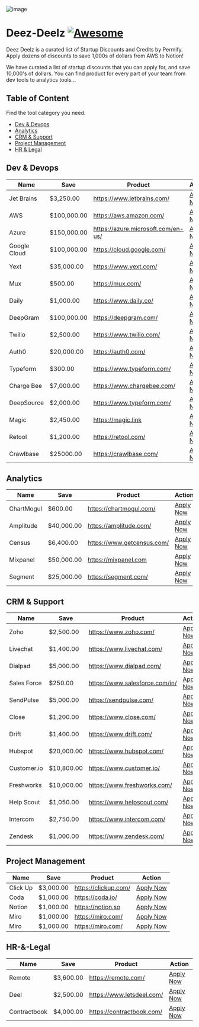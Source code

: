 ![image](https://user-images.githubusercontent.com/63932252/167680845-cd3952e1-ac76-42b7-b512-4499c90a4651.png)
# Deez-Deelz [![Awesome](https://awesome.re/badge-flat2.svg)](https://awesome.re)
Deez Deelz is a curated  list of Startup Discounts and Credits by Permify. Apply dozens of discounts to save 1,000s of dollars from AWS to Notion!

We have curated a list of startup discounts that you can apply for, and save 10,000's of dollars. You can find product for every part of your team from dev tools to analytics tools...

## Table of Content
Find the tool category you need.
- [Dev & Devops](#dev--devops)
- [Analytics](#analytics)
- [CRM & Support](#crm--support)
- [Project Management](#project-management)
- [HR & Legal](#hr--legal)

## Dev & Devops
| Name | Save | Product | Action |
|------|------|---------|--------|
| Jet Brains | $3,250.00 | https://www.jetbrains.com/ | [Apply Now](https://www.jetbrains.com/store/startups/) |
| AWS | $100,000.00 | https://aws.amazon.com/ | [Apply Now](https://aws.amazon.com/activate/) |
| Azure | $150,000.00 | https://azure.microsoft.com/en-us/ | [Apply Now](https://startups.microsoft.com/en-us/) |
| Google Cloud | $100,000.00 | https://cloud.google.com/ | [Apply Now](https://cloud.google.com/startup) |
| Yext | $35,000.00 | https://www.yext.com/ | [Apply Now](https://hitchhikers.yext.com/programs/startups) |
| Mux | $500.00 | https://mux.com/ | [Apply Now](https://mux.com/startups) |
| Daily | $1,000.00 | https://www.daily.co/ | [Apply Now](https://www.daily.co/blog/get-early-access-to-dailys-startup-program/) |
| DeepGram | $100,000.00 | https://deepgram.com/ | [Apply Now](https://deepgram.com/startup-program/) |
| Twilio | $2,500.00 | https://www.twilio.com/ | [Apply Now](https://www.twilio.com/solutions/startups) |
| Auth0 | $20,000.00 | https://auth0.com/ | [Apply Now](https://auth0.com/startups) |
| Typeform | $300.00 | https://www.typeform.com/ | [Apply Now](https://tfsales.typeform.com/to/cHOQj40j) |
| Charge Bee | $7,000.00 | https://www.chargebee.com/ | [Apply Now](https://www.chargebee.com/entrepreneurs/) |
| DeepSource | $2,000.00 | https://www.typeform.com/ | [Apply Now](https://tfsales.typeform.com/to/cHOQj40j) |
| Magic | $2,450.00 | https://magic.link | [Apply Now](https://magic.link/startups) |
| Retool | $1,200.00 | https://retool.com/ | [Apply Now](https://retool.com/startups/) |
| Crawlbase | $25000.00 | https://crawlbase.com/ | [Apply Now](https://crawlbase.com/) |

## Analytics
| Name | Save | Product | Action |
|------|------|---------|--------|
| ChartMogul | $600.00 | https://chartmogul.com/ | [Apply Now](https://chartmogul.com/startups/) |
| Amplitude | $40,000.00 | https://amplitude.com/ | [Apply Now](https://amplitude.com/startups) |
| Census | $6,400.00 | https://www.getcensus.com/ | [Apply Now](https://www.getcensus.com/startups) |
| Mixpanel | $50,000.00 | https://mixpanel.com | [Apply Now](https://mixpanel.com/startups/) |
| Segment | $25,000.00 | https://segment.com/ | [Apply Now](https://segment.com/industry/startups/) |

## CRM & Support
| Name | Save | Product | Action |
|------|------|---------|--------|
| Zoho | $2,500.00 | https://www.zoho.com/ | [Apply Now](https://www.zoho.com/en-mea/r/startup-program.html) |
| Livechat | $1,400.00 | https://www.livechat.com/ | [Apply Now](https://startups.livechatinc.com/) |
| Dialpad | $5,000.00 | https://www.dialpad.com/ | [Apply Now](https://www.dialpad.com/dialpadforgood/) |
| Sales Force | $250.00 | https://www.salesforce.com/in/ | [Apply Now](https://www.salesforce.com/in/campaign/salesforce-startup-program/) |
| SendPulse | $5,000.00 | https://sendpulse.com/ | [Apply Now](https://sendpulse.com/startup) |
| Close | $1,200.00 | https://www.close.com/ | [Apply Now](https://www.close.com/startups#apply) |
| Drift | $1,400.00 | https://www.drift.com/ | [Apply Now](https://www.drift.com/solutions/startups/) |
| Hubspot | $20,000.00 | https://www.hubspot.com/ | [Apply Now](https://www.hubspot.com/startups) |
| Customer.io | $10,800.00 | https://www.customer.io/ | [Apply Now](https://customer.io/startup-program/) |
| Freshworks | $10,000.00 | https://www.freshworks.com/ | [Apply Now](https://www.freshworks.com/partners/startup-program/product-hunt/?ref=ph_searchposts) |
| Help Scout | $1,050.00 | https://www.helpscout.com/ | [Apply Now](https://www.helpscout.com/startup-program/) |
| Intercom | $2,750.00 | https://www.intercom.com/ | [Apply Now](https://www.intercom.com/early-stage) |
| Zendesk | $1,000.00 | https://www.zendesk.com/ | [Apply Now](https://www.zendesk.com/startups/) |

## Project Management
| Name | Save | Product | Action |
|------|------|---------|--------|
| Click Up | $3,000.00 | https://clickup.com/ | [Apply Now](https://clickup.com/teams/startup) |
| Coda | $1,000.00 | https://coda.io/ | [Apply Now](https://coda.io/for/startups) |
| Notion | $1,000.00 | https://notion.so | [Apply Now](https://www.notion.so/startups) |
| Miro | $1,000.00 | https://miro.com/ | [Apply Now](https://miro-survey.typeform.com/to/Elf8mBUy) |
| Miro | $1,000.00 | https://miro.com/ | [Apply Now](https://miro-survey.typeform.com/to/Elf8mBUy) |

## HR-&-Legal
| Name | Save | Product | Action |
|------|------|---------|--------|
| Remote | $3,600.00 | https://remote.com/ | [Apply Now](https://remote.com/platform/use-case/startup) |
| Deel | $2,500.00 | https://www.letsdeel.com/ | [Apply Now](https://www.letsdeel.com/register-your-startup) |
| Contractbook | $4,000.00 | https://contractbook.com/ | [Apply Now](https://contractbook.com/contractbook-for-unicorns#form) |

